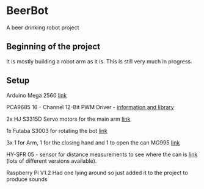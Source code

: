 # BeerBot
A beer drinking robot project

## Beginning of the project
It is mostly building a robot arm as it is. This is still very much in progress.

## Setup
Arduino Mega 2560 [link](https://www.arduino.cc/en/Main/arduinoBoardMega2560/)

PCA9685 16 - Channel 12-Bit PWM Driver - [information and library](https://www.adafruit.com/product/815)

2x HJ S3315D Servo motors for the main arm [link](https://www.ebay.co.uk/sch/i.html?_from=R40&_trksid=p2380057.m570.l1313.TR0.TRC0.H0.XS3315D.TRS0&_nkw=S3315D&_sacat=0)

1x Futaba S3003 for rotating the bot [link](https://www.ebay.co.uk/sch/i.html?_odkw=S3315D&_osacat=0&_from=R40&_trksid=p2045573.m570.l1313.TR0.TRC0.H0.XS3003.TRS0&_nkw=S3003&_sacat=0)

3x 1 for Arm, 1 for the closing hand and 1 to open the can MG995 [link](https://www.ebay.co.uk/sch/i.html?_odkw=S3003&_osacat=0&_from=R40&_trksid=p2045573.m570.l1313.TR2.TRC0.A0.H0.XMG995.TRS0&_nkw=MG995&_sacat=0)

HY-SFR 05 - sensor for distance measurements to see where the can is [link](https://www.ebay.co.uk/sch/i.html?_odkw=SFR05+arduino&_osacat=0&_from=R40&_trksid=p2045573.m570.l1313.TR0.TRC0.H0.Xultrasonic+arduino.TRS0&_nkw=ultrasonic+arduino&_sacat=0) (lots of different versions available).

Raspberry Pi V1.2 Had one lying around so just added it to the project to produce sounds

